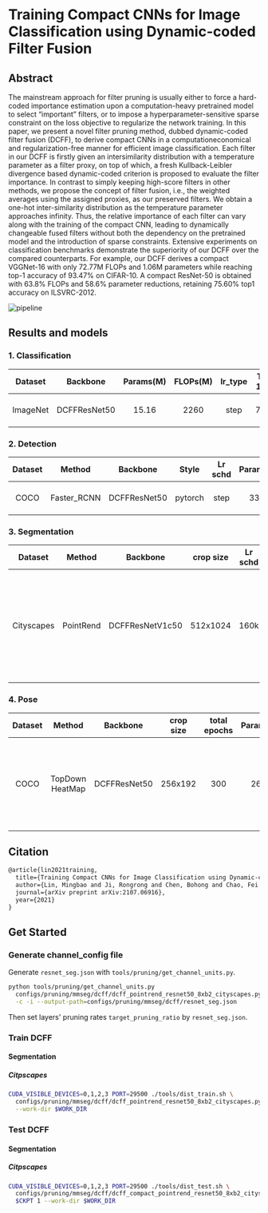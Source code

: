# Training Compact CNNs for Image Classification using Dynamic-coded Filter Fusion

## Abstract

The mainstream approach for filter pruning is usually either to force a hard-coded importance estimation upon a computation-heavy pretrained model to select “important” filters, or to impose a hyperparameter-sensitive sparse constraint on the loss objective to regularize the network training. In this paper, we present a novel filter pruning method, dubbed dynamic-coded filter fusion (DCFF), to derive compact CNNs in a computationeconomical and regularization-free manner for efficient image classification. Each filter in our DCFF is firstly given an intersimilarity distribution with a temperature parameter as a filter proxy, on top of which, a fresh Kullback-Leibler divergence based dynamic-coded criterion is proposed to evaluate the filter importance. In contrast to simply keeping high-score filters in other methods, we propose the concept of filter fusion, i.e., the weighted averages using the assigned proxies, as our preserved filters. We obtain a one-hot inter-similarity distribution as the temperature parameter approaches infinity. Thus, the relative importance of each filter can vary along with the training of the compact CNN, leading to dynamically changeable fused filters without both the dependency on the pretrained model and the introduction of sparse constraints. Extensive experiments on classification benchmarks demonstrate the superiority of our DCFF over the compared counterparts. For example, our DCFF derives a compact VGGNet-16 with only 72.77M FLOPs and 1.06M parameters while reaching top-1 accuracy of 93.47% on CIFAR-10. A compact ResNet-50 is obtained with 63.8% FLOPs and 58.6% parameter reductions, retaining 75.60% top1 accuracy on ILSVRC-2012.

![pipeline](https://user-images.githubusercontent.com/31244134/189286581-722853ba-c6d7-4a39-b902-37995b444c71.jpg)

## Results and models

### 1. Classification

| Dataset  |   Backbone   | Params(M) | FLOPs(M) | lr_type | Top-1 (%) | Top-5 (%) |                     CPrate                      |                        Config                        |           Download           |
| :------: | :----------: | :-------: | :------: | :-----: | :-------: | :-------: | :---------------------------------------------: | :--------------------------------------------------: | :--------------------------: |
| ImageNet | DCFFResNet50 |   15.16   |   2260   |  step   |   73.96   |   91.66   | \[0.0\]+\[0.35,0.4,0.1\]\*10+\[0.3,0.3,0.1\]\*6 | [config](../../mmcls/dcff/dcff_resnet_8xb32_in1k.py) | [model](<>) \| \[log\] (\<>) |

### 2. Detection

| Dataset |   Method    |   Backbone   |  Style  | Lr schd | Params(M) | FLOPs(M) | bbox AP |                     CPrate                      |                              Config                               |           Download           |
| :-----: | :---------: | :----------: | :-----: | :-----: | :-------: | :------: | :-----: | :---------------------------------------------: | :---------------------------------------------------------------: | :--------------------------: |
|  COCO   | Faster_RCNN | DCFFResNet50 | pytorch |  step   |   33.31   |  168320  |  35.8   | \[0.0\]+\[0.35,0.4,0.1\]\*10+\[0.3,0.3,0.1\]\*6 | [config](../../mmdet/dcff/dcff_faster_rcnn_resnet50_8xb4_coco.py) | [model](<>) \| \[log\] (\<>) |

### 3. Segmentation

|  Dataset   |  Method   |    Backbone     | crop size | Lr schd | Params(M) | FLOPs(M) | mIoU  |                               CPrate                                |                                Config                                 |           Download           |
| :--------: | :-------: | :-------------: | :-------: | :-----: | :-------: | :------: | :---: | :-----------------------------------------------------------------: | :-------------------------------------------------------------------: | :--------------------------: |
| Cityscapes | PointRend | DCFFResNetV1c50 | 512x1024  |  160k   |   18.43   |  74410   | 76.75 | \[0.0, 0.0, 0.0\] + \[0.35, 0.4, 0.1\] * 10 + \[0.3, 0.3, 0.1\] * 6 | [config](../../mmseg/dcff/dcff_pointrend_resnet50_8xb2_cityscapes.py) | [model](<>) \| \[log\] (\<>) |

### 4. Pose

| Dataset |     Method      |   Backbone   | crop size | total epochs | Params(M) | FLOPs(M) |  AP  |                           CPrate                           |                              Config                               |           Download           |
| :-----: | :-------------: | :----------: | :-------: | :----------: | :-------: | :------: | :--: | :--------------------------------------------------------: | :---------------------------------------------------------------: | :--------------------------: |
|  COCO   | TopDown HeatMap | DCFFResNet50 |  256x192  |     300      |   26.95   |   4290   | 68.3 | \[0.0\] + \[0.2, 0.2, 0.1\] * 10 + \[0.15, 0.15, 0.1\] * 6 | [config](../../mmpose/dcff/dcff_topdown_heatmap_resnet50_coco.py) | [model](<>) \| \[log\] (\<>) |

## Citation

```latex
@article{lin2021training,
  title={Training Compact CNNs for Image Classification using Dynamic-coded Filter Fusion},
  author={Lin, Mingbao and Ji, Rongrong and Chen, Bohong and Chao, Fei and Liu, Jianzhuang and Zeng, Wei and Tian, Yonghong and Tian, Qi},
  journal={arXiv preprint arXiv:2107.06916},
  year={2021}
}
```

## Get Started

### Generate channel_config file

Generate `resnet_seg.json` with `tools/pruning/get_channel_units.py`.

```bash
python tools/pruning/get_channel_units.py
  configs/pruning/mmseg/dcff/dcff_pointrend_resnet50_8xb2_cityscapes.py \
  -c -i --output-path=configs/pruning/mmseg/dcff/resnet_seg.json
```

Then set layers' pruning rates `target_pruning_ratio` by `resnet_seg.json`.

### Train DCFF

#### Segmentation

##### Citpscapes

```bash
CUDA_VISIBLE_DEVICES=0,1,2,3 PORT=29500 ./tools/dist_train.sh \
  configs/pruning/mmseg/dcff/dcff_pointrend_resnet50_8xb2_cityscapes.py 4 \
  --work-dir $WORK_DIR
```

### Test DCFF

#### Segmentation

##### Citpscapes

```bash
CUDA_VISIBLE_DEVICES=0,1,2,3 PORT=29500 ./tools/dist_test.sh \
  configs/pruning/mmseg/dcff/dcff_compact_pointrend_resnet50_8xb2_cityscapes.py \
  $CKPT 1 --work-dir $WORK_DIR
```
